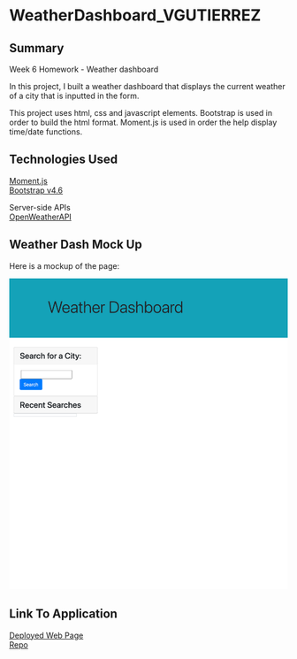 # WeatherDashboard_VGUTIERREZ

## Summary

Week 6 Homework - Weather dashboard

In this project, I built a weather dashboard that displays the current weather of a city that is inputted in the form.

This project uses html, css and javascript elements. Bootstrap is used in order to build the html format. Moment.js is used in order the help display time/date functions.

## Technologies Used

[Moment.js](https://momentjs.com/) <br>
[Bootstrap v4.6](https://getbootstrap.com/docs/4.6/getting-started/introduction/)

Server-side APIs<br>
[OpenWeatherAPI](https://openweathermap.org/api/one-call-api) <br>

## Weather Dash Mock Up

Here is a mockup of the page:

![portfoliomenu](images/newmockup.png)

## Link To Application

[Deployed Web Page](https://vinetteg.github.io/WeatherDashboard_VGUTIERREZ/) <br>
[Repo](https://github.com/vinetteg/WeatherDashboard_VGUTIERREZ)
